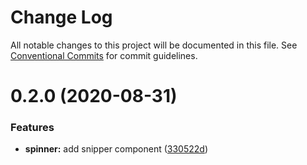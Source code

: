 # Change Log

All notable changes to this project will be documented in this file.
See [Conventional Commits](https://conventionalcommits.org) for commit guidelines.

# 0.2.0 (2020-08-31)

### Features

- **spinner:** add snipper component ([330522d](https://github.com/sondh0127/retail-ui/commit/330522d35cd987bce158efabee8466d26d343670))
